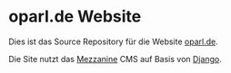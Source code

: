 oparl.de Website
================

Dies ist das Source Repository für die Website [oparl.de](http://oparl.de/).

Die Site nutzt das [Mezzanine](http://mezzanine.jupo.org/) CMS auf Basis von [Django](https://www.djangoproject.com/).